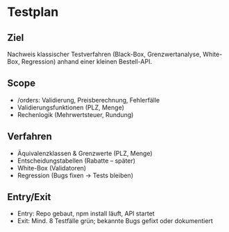 # Testplan 

## Ziel

Nachweis klassischer Testverfahren (Black-Box, Grenzwertanalyse, White-Box, Regression) anhand einer kleinen Bestell-API.

## Scope

* /orders: Validierung, Preisberechnung, Fehlerfälle
* Validierungsfunktionen (PLZ, Menge)
* Rechenlogik (Mehrwertsteuer, Rundung)

## Verfahren

* Äquivalenzklassen \& Grenzwerte (PLZ, Menge)
* Entscheidungstabellen (Rabatte – später)
* White-Box (Validatoren)
* Regression (Bugs fixen -> Tests bleiben)

## Entry/Exit

* Entry: Repo gebaut, npm install läuft, API startet
* Exit: Mind. 8 Testfälle grün; bekannte Bugs gefixt oder dokumentiert
